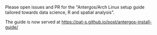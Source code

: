 Please open issues and PR for the "Antergos/Arch Linux setup guide tailored towards data science, R and spatial analysis".

The guide is now served at https://pat-s.github.io/post/antergos-install-guide/
